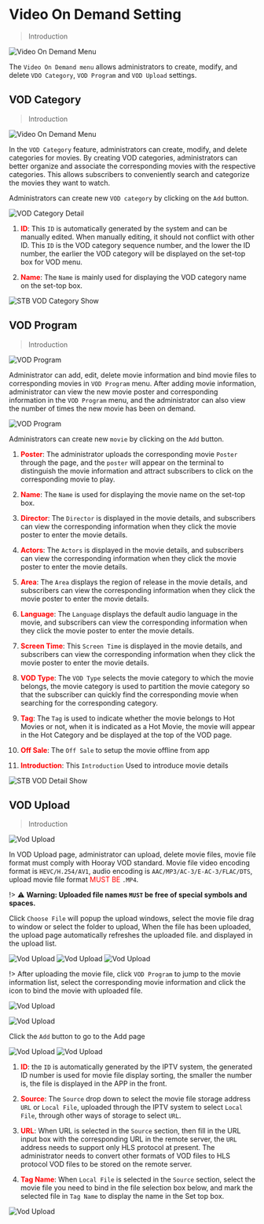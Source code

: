 # Video On Demand Setting

>Introduction

![Video On Demand Menu](_images/7.png)

The `Video On Demand menu` allows administrators to create, modify, and delete `VDO Category`, `VOD Program` and `VOD Upload` settings.

## VOD Category

>Introduction

![Video On Demand Menu](_images/8.png)

In the `VOD Category` feature, administrators can create, modify, and delete categories for movies. By creating VOD categories, administrators can better organize and associate the corresponding movies with the respective categories. This allows subscribers to conveniently search and categorize the movies they want to watch.

Administrators can create new `VOD category` by clicking on the `Add` button. 

![VOD Category Detail](_images/8-1.png)

1. <font color="red">**ID**</font>: This `ID` is automatically generated by the system and can be manually edited. When manually editing, it should not conflict with other ID. This `ID` is the VOD category sequence number, and the lower the ID number, the earlier the VOD category will be displayed on the set-top box for VOD menu.

2. <font color="red">**Name**</font>: The `Name` is mainly used for displaying the VOD category name on the set-top box.

![STB VOD Category Show](_images/STB/STB_1.png)

## VOD Program

>Introduction

![VOD Program](_images/9.png)

Administrator can add, edit, delete movie information and bind movie files to corresponding movies in `VOD Program` menu. After adding movie information, administrator can view the new movie poster and corresponding information in the `VOD Program` menu, and the administrator can also view the number of times the new movie has been on demand.

![VOD Program](_images/9-1.png)

Administrators can create new `movie` by clicking on the `Add` button. 

1. <font color="red">**Poster**</font>: The administrator uploads the corresponding movie `Poster` through the page, and the `poster` will appear on the terminal to distinguish the movie information and attract subscribers to click on the corresponding movie to play.

2. <font color="red">**Name**</font>: The `Name` is used for displaying the movie name on the set-top box.

3. <font color="red">**Director**</font>: The `Director` is displayed in the movie details, and subscribers can view the corresponding information when they click the movie poster to enter the movie details.

4. <font color="red">**Actors**</font>: The `Actors` is displayed in the movie details, and subscribers can view the corresponding information when they click the movie poster to enter the movie details.

5. <font color="red">**Area**</font>: The `Area` displays the region of release in the movie details, and subscribers can view the corresponding information when they click the movie poster to enter the movie details.

6. <font color="red">**Language**</font>: The `Language` displays the default audio language in the movie, and subscribers can view the corresponding information when they click the movie poster to enter the movie details.

7. <font color="red">**Screen Time**</font>: This `Screen Time` is displayed in the movie details, and subscribers can view the corresponding information when they click the movie poster to enter the movie details.

8. <font color="red">**VOD Type**</font>: The `VOD Type` selects the movie category to which the movie belongs, the movie category is used to partition the movie category so that the subscriber can quickly find the corresponding movie when searching for the corresponding category.

9. <font color="red">**Tag**</font>: The `Tag` is used to indicate whether the movie belongs to Hot Movies or not, when it is indicated as a Hot Movie, the movie will appear in the Hot Category and be displayed at the top of the VOD page.

10. <font color="red">**Off Sale**</font>: The `Off Sale` to setup the movie offline from app

11. <font color="red">**Introduction**</font>: This `Introduction` Used to introduce movie details

![STB VOD Detail Show](_images/STB/STB_2.png)

## VOD Upload

>Introduction

![Vod Upload](_images/10.png)

In VOD Upload page, administrator can upload, delete movie files, movie file format must comply with Hooray VOD standard. Movie file video encoding format is `HEVC/H.254/AV1`, audio encoding is `AAC/MP3/AC-3/E-AC-3/FLAC/DTS`, upload movie file format <font color="red">MUST BE</font> `.MP4`.

!> :warning: **Warning: Uploaded file names `MUST` be free of special symbols and spaces.**

Click `Choose File` will popup the upload windows, select the movie file drag to window or select the folder to upload, When the file has been uploaded, the upload page automatically refreshes the uploaded file. and displayed in the upload list.

![Vod Upload](_images/10-1.png)
![Vod Upload](_images/10-2.png)
![Vod Upload](_images/10-3.png)

!> After uploading the movie file, click `VOD Program` to jump to the movie information list, select the corresponding movie information and click the icon to bind the movie with uploaded file.

![Vod Upload](_images/10-4.png)

![Vod Upload](_images/10-5.png)

Click the `Add` button to go to the Add page

![Vod Upload](_images/10-6.png)
![Vod Upload](_images/10-7.png)

1. <font color="red">**ID**</font>: the `ID` is automatically generated by the IPTV system, the generated ID number is used for movie file display sorting, the smaller the number is, the file is displayed in the APP in the front.

2. <font color="red">**Source**</font>: The `Source` drop down to select the movie file storage address `URL` or `Local File`, uploaded through the IPTV system to select `Local File`, through other ways of storage to select `URL`.

3. <font color="red">**URL**</font>: When URL is selected in the `Source` section, then fill in the URL input box with the corresponding URL in the remote server, the `URL` address needs to support only HLS protocol at present. The administrator needs to convert other formats of VOD files to HLS protocol VOD files to be stored on the remote server.

4. <font color="red">**Tag Name**</font>: When `Local File` is selected in the `Source` section, select the movie file you need to bind in the file selection box below, and mark the selected file in `Tag Name` to display the name in the Set top box.

![Vod Upload](_images/10-8.png)